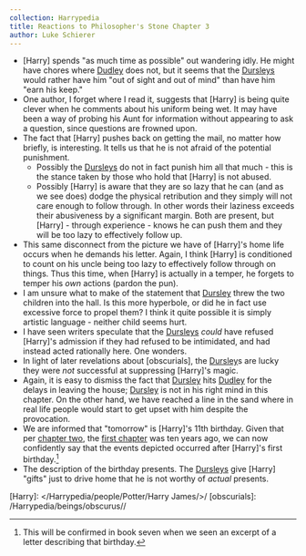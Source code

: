 ```yaml
---
collection: Harrypedia
title: Reactions to Philosopher's Stone Chapter 3
author: Luke Schierer
---
```


- [Harry] spends "as much time as possible" out wandering idly. He might have chores where [Dudley] does not, but it seems that the [Dursleys] would rather have him "out of sight and out of mind" than have him "earn his keep."
- One author, I forget where I read it, suggests that [Harry] is being quite clever when he comments about his uniform being wet. It may have been a way of probing his Aunt for information without appearing to ask a question, since questions are frowned upon.
- The fact that [Harry] pushes back on getting the mail, no matter how briefly, is interesting. It tells us that he is not afraid of the potential punishment.
  - Possibly the [Dursleys] do not in fact punish him all that much - this is the stance taken by those who hold that [Harry] is not abused.
  - Possibly [Harry] is aware that they are so lazy that he can (and as we see does) dodge the physical retribution and they simply will not care enough to follow through. In other words their laziness exceeds their abusiveness by a significant margin. Both are present, but [Harry] - through experience - knows he can push them and they will be too lazy to effectively follow up.
- This same disconnect from the picture we have of [Harry]'s home life occurs when he demands his letter. Again, I think [Harry] is conditioned to count on his uncle being too lazy to effectively follow through on things. Thus this time, when [Harry] is actually in a temper, he forgets to temper his _own_ actions (pardon the pun).
- I am unsure what to make of the statement that [Dursley] threw the two children into the hall. Is this more hyperbole, or did he in fact use excessive force to propel them? I think it quite possible it is simply artistic language - neither child seems hurt.
- I have seen writers speculate that the [Dursleys] _could_ have refused [Harry]'s admission if they had refused to be intimidated, and had instead acted rationally here. One wonders.
- In light of later revelations about [obscurials], the [Dursley]s are lucky they were _not_ successful at suppressing [Harry]'s magic.
- Again, it is easy to dismiss the fact that [Dursley] hits [Dudley] for the delays in leaving the house; [Dursley] is not in his right mind in this chapter. On the other hand, we have reached a line in the sand where in real life people would start to get upset with him despite the provocation.
- We are informed that "tomorrow" is [Harry]'s 11th birthday. Given that per [chapter two], the [first chapter] was ten years ago, we can now confidently say that the events depicted occurred after [Harry]'s first birthday.[^240424-3]
- The description of the birthday presents. The [Dursleys] give [Harry] "gifts" just to drive home that he is not worthy of _actual_ presents.

[chapter two]: <Chapter 02/>
[first chapter]: <Chapter 01/>
[Dursley]: /Harrypedia/people/Dursley/Vernon/
[Dudley]: /Harrypedia/people/Dursley/Dudley/
[Dursleys]: /Harrypedia/people/Dursley/

[Harry]: </Harrypedia/people/Potter/Harry James/>/
[obscurials]: /Harrypedia/beings/obscurus//

[^240424-3]: This will be confirmed in book seven when we seen an excerpt of a letter describing that birthday.
